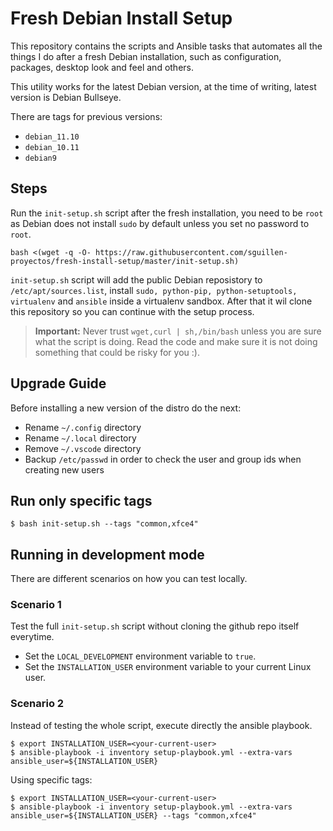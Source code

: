 Fresh Debian Install Setup
==========================

This repository contains the scripts and Ansible tasks that automates all the things I do after a fresh Debian installation, such as configuration, packages, desktop look and feel and others.

This utility works for the latest Debian version, at the time of writing, latest version is Debian Bullseye.

There are tags for previous versions:
- `debian_11.10`
- `debian_10.11`
- `debian9`

## Steps
Run the `init-setup.sh` script after the fresh installation, you need to be `root` as Debian does not install `sudo` by default unless you set no password to `root`.

```
bash <(wget -q -O- https://raw.githubusercontent.com/sguillen-proyectos/fresh-install-setup/master/init-setup.sh)
```

`init-setup.sh` script will add the public Debian reposistory to `/etc/apt/sources.list`, install `sudo, python-pip, python-setuptools, virtualenv` and `ansible` inside a virtualenv sandbox. After that it wil clone this repository so you can continue with the setup process.

> **Important:** Never trust `wget,curl | sh,/bin/bash` unless you are sure what the script is doing. Read the code and make sure it is not doing something that could be risky for you :).


## Upgrade Guide
Before installing a new version of the distro do the next:
- Rename `~/.config` directory
- Rename `~/.local` directory
- Remove `~/.vscode` directory
- Backup `/etc/passwd` in order to check the user and group ids when creating new users

## Run only specific tags
```
$ bash init-setup.sh --tags "common,xfce4"
```

## Running in development mode
There are different scenarios on how you can test locally.

### Scenario 1
Test the full `init-setup.sh` script without cloning the github repo itself everytime.
- Set the `LOCAL_DEVELOPMENT` environment variable to `true`.
- Set the `INSTALLATION_USER` environment variable to your current Linux user.

### Scenario 2
Instead of testing the whole script, execute directly the ansible playbook.

```
$ export INSTALLATION_USER=<your-current-user>
$ ansible-playbook -i inventory setup-playbook.yml --extra-vars ansible_user=${INSTALLATION_USER}
```

Using specific tags:
```
$ export INSTALLATION_USER=<your-current-user>
$ ansible-playbook -i inventory setup-playbook.yml --extra-vars ansible_user=${INSTALLATION_USER} --tags "common,xfce4"
```
